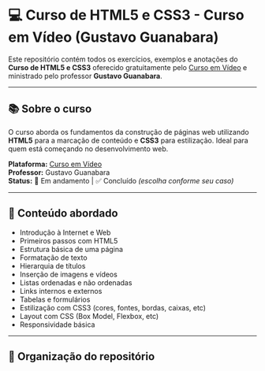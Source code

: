 # 💻 Curso de HTML5 e CSS3 - Curso em Vídeo (Gustavo Guanabara)

Este repositório contém todos os exercícios, exemplos e anotações do **Curso de HTML5 e CSS3** oferecido gratuitamente pelo [Curso em Vídeo](https://www.cursoemvideo.com/) e ministrado pelo professor **Gustavo Guanabara**.

---

## 📚 Sobre o curso

O curso aborda os fundamentos da construção de páginas web utilizando **HTML5** para a marcação de conteúdo e **CSS3** para estilização. Ideal para quem está começando no desenvolvimento web.

**Plataforma:** [Curso em Vídeo](https://www.cursoemvideo.com/)  
**Professor:** Gustavo Guanabara  
**Status:** 📘 Em andamento | ✅ Concluído *(escolha conforme seu caso)*

---

## 🧠 Conteúdo abordado

- Introdução à Internet e Web
- Primeiros passos com HTML5
- Estrutura básica de uma página
- Formatação de texto
- Hierarquia de títulos
- Inserção de imagens e vídeos
- Listas ordenadas e não ordenadas
- Links internos e externos
- Tabelas e formulários
- Estilização com CSS3 (cores, fontes, bordas, caixas, etc)
- Layout com CSS (Box Model, Flexbox, etc)
- Responsividade básica

---

## 📁 Organização do repositório
